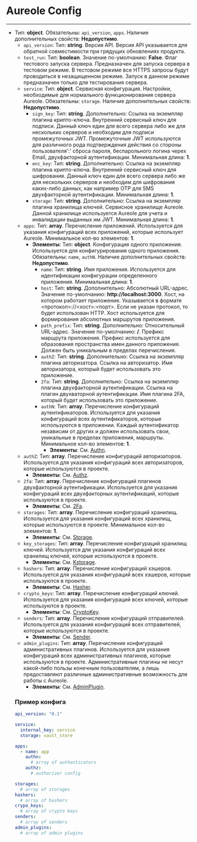 # Aureole Config
***
- Тип: **object**. Обязательны: `api_version`, `apps`. Наличие дополнительных свойств: **Недопустимо**.
  - `api_version`: Тип: **string**. Версия API. Версия API указывается для обратной совместимости при грядущих обновлениях продукта.
  - `test_run`: Тип: **boolean**. Значение по-умолчанию: **False**. Флаг тестового запуска сервера. Предназначен для запуска сервера в тестовом режиме. В тестовом режиме все HTTPS запросы будут проводиться в незащищенном режиме. Запуск в данном режиме предназначен только для тестирования сервера.
  - `service`: Тип: **object**. Сервисная конфигурация. Настройки, необходимые для нормального функционирования сервера Aureole. Обязательны: `storage`. Наличие дополнительных свойств: **Недопустимо**.
    - `sign_key`: Тип: **string**. Дополнительно: Ссылка на экземпляр плагина крипто-ключа. Внутренний сервисный ключ для подписи. Данный ключ един для всего сервера либо же для нескольких серверов и необходим для подписи промежуточных JWT. Промежуточные JWT используются для различного рода подтверждения действия со стороны пользователя':' сброса пароля, беспарольного логина черех Email, двухфакторной аутентификации. Минимальная длина: **1**.
    - `enc_key`: Тип: **string**. Дополнительно: Ссылка на экземпляр плагина крипто-ключа. Внутренний сервисный ключ для шифрования. Данный ключ един для всего сервера либо же для нескольких серверов и необходим для шифрования каких-либо данных, как например OTP для SMS двухфакторной аутентификации. Минимальная длина: **1**.
    - `storage`: Тип: **string**. Дополнительно: Ссылка на экземпляр плагина хранилища ключей. Сервисное хранилище Aureole. Данной хранилище используется Aureole для учета и инвалидации выданных им JWT. Минимальная длина: **1**.
  - `apps`: Тип: **array**. Перечисление приложений. Используется для указания конфигураций всех приложений, которые использует Aureole. Минимальное кол-во элементов: **1**.
    - **Элементы**: Тип: **object**. Конфигурация одного приложения. Используется для конфигурирования одного приложения. Обязательны: `name`, `authN`. Наличие дополнительных свойств: **Недопустимо**.
      - `name`: Тип: **string**. Имя приложения. Используется для идентификации конфигурации определенного приложения. Минимальная длина: **1**.
      - `host`: Тип: **string**. Дополнительно: Абсолютный URL-адрес. Значение по-умолчанию: **http://localhost:3000**. Хост, на котором работает приложение. Указывается в формате <протокол>://<хост>:<порт>. Если не указан протокол, то будет использован HTTP. Хост используется для формирования абсолютных маршрутов приложения.
      - `path_prefix`: Тип: **string**. Дополнительно: Относительный URL-адрес. Значение по-умолчанию: **/**. Префикс маршрута приложения. Префикс используется для образования пространства имен данного приложения. Должен быть уникальным в пределах перечисления.
      - `authZ`: Тип: **string**. Дополнительно: Ссылка на экземпляр плагина авторизатора. Ссылка на авторизатор. Имя авторизатора, который будет использовать это приложение.
      - `2fa`: Тип: **string**. Дополнительно: Ссылка на экземпляр плагина двухфакторной аутентификации. Ссылка на плагин двухваторной аутентификации. Имя плагина 2FA, который будет использовать это приложение.
      - `authN`: Тип: **array**. Перечисление конфигураций аутентификаторов. Используется для указания конфигураций всех аутентификаторов, которые используются в приложении. Каждый аутентификатор независим от других и должен использовать свои, уникальные в пределах приложения, маршруты. Минимальное кол-во элементов: **1**.
        - **Элементы**: См. [Authn](./authn.md).
  - `authZ`: Тип: **array**. Перечисление конфигураций авторизаторов. Используется для указания конфигураций всех авторизаторов, которые используются в проекте.
    - **Элементы**: См. [Authz](./authz.md).
  - `2fa`: Тип: **array**. Перечисление конфигураций плагинов двухфакторной аутентификации. Используется для указания конфигураций всех двухфакторных аутентификаций, которые используются в проекте.
    - **Элементы**: См. [2Fa](./2fa.md).
  - `storages`: Тип: **array**. Перечисление конфигураций хранилищ. Используется для указания конфигураций всех хранилищ, которые используются в проекте. Минимальное кол-во элементов: **1**.
    - **Элементы**: См. [Storage](./storage.md).
  - `key_storages`: Тип: **array**. Перечисление конфигураций хранилищ ключей. Используется для указания конфигураций всех хранилищ ключей, которые используются в проекте.
    - **Элементы**: См. [Kstorage](./kstorage.md).
  - `hashers`: Тип: **array**. Перечисление конфигураций хэшеров. Используется для указания конфигураций всех хэшеров, которые используются в проекте.
    - **Элементы**: См. [Hasher](./hasher.md).
  - `crypto_keys`: Тип: **array**. Перечисление конфигураций ключей. Используется для указания конфигураций всех ключей, которые используются в проекте.
    - **Элементы**: См. [CryptoKey](./crypto_key.md).
  - `senders`: Тип: **array**. Перечисление конфигураций отправителей. Используется для указания конфигураций всех отправителей, которые используются в проекте.
    - **Элементы**: См. [Sender](./sender.md).
  - `admin_plugins`: Тип: **array**. Перечисление конфигураций административных плагинов. Используется для указания конфигураций всех административных плагинов, которые используются в проекте. Административные плагины не несут какой-либо пользы конечным пользователям, а лишь предоставляют различные административные возможность для работы с Aureole.
    - **Элементы**: См. [AdminPlugin](./admin_plugin.md).
  ### Пример конфига
  ```yaml
  api_version: "0.1"
  
  service:
    internal_key: service
    storage: vault_store
  
  apps:
    - name: app
      authn:
        # array of authenticators
      authz:
        # authorizer config
  
  storages:
    # array of storages
  hashers:
    # array of hashers
  crypo_keys:
    # array of crypto keys
  senders:
    # array of senders
  admin_plugins:
    # array of admin plugins
  ```
